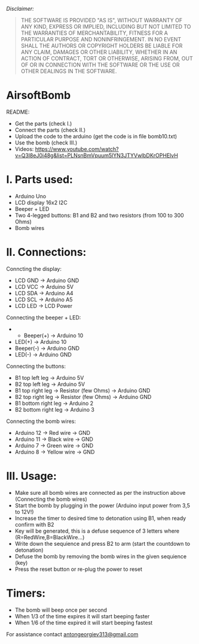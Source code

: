 <p><em>Disclaimer:</em></p>
<blockquote>
<p>THE SOFTWARE IS PROVIDED "AS IS", WITHOUT WARRANTY OF ANY KIND, EXPRESS OR
IMPLIED, INCLUDING BUT NOT LIMITED TO THE WARRANTIES OF MERCHANTABILITY, FITNESS
FOR A PARTICULAR PURPOSE AND NONINFRINGEMENT. IN NO EVENT SHALL THE AUTHORS OR
COPYRIGHT HOLDERS BE LIABLE FOR ANY CLAIM, DAMAGES OR OTHER LIABILITY, WHETHER
IN AN ACTION OF CONTRACT, TORT OR OTHERWISE, ARISING FROM, OUT OF OR IN
CONNECTION WITH THE SOFTWARE OR THE USE OR OTHER DEALINGS IN THE SOFTWARE.</p>
</blockquote>


# AirsoftBomb


README:
- Get the parts (check I.)
- Connect the parts (check II.)
- Upload the code to the arduino (get the code is in file bomb10.txt)
- Use the bomb (check III.)
- Videos: https://www.youtube.com/watch?v=Q3l8eJ0i48g&list=PLNsnBmVpuum5lYN3JTYVwlbDKrOPHElvH



# I. Parts used:
- Arduino Uno
- LCD display 16x2 I2C
- Beeper + LED
- Two 4-legged buttons: B1 and B2 and two resistors (from 100 to 300 Ohms)
- Bomb wires



# II. Connections:

Conncting the display:
- LCD GND -> Arduino GND
- LCD VCC -> Arduino 5V
- LCD SDA -> Arduino A4
- LCD SCL -> Arduino A5
- LCD LED -> LCD Power

Connecting the beeper + LED:
- - Beeper(+) -> Arduino 10
- LED(+) -> Arduino 10
- Beeper(-) -> Arduino GND
- LED(-) -> Arduino GND

Connecting the buttons:
- B1 top left leg -> Arduino 5V
- B2 top left leg -> Arduino 5V
- B1 top right leg -> Resistor (few Ohms) -> Arduino GND
- B2 top right leg -> Resistor (few Ohms) -> Arduino GND
- B1 bottom right leg -> Arduino 2
- B2 bottom right leg -> Arduino 3

Connecting the bomb wires:
- Arduino 12 -> Red wire -> GND
- Arduino 11 -> Black wire -> GND
- Arduino 7  -> Green wire -> GND
- Arduino 8  -> Yellow wire -> GND




# III. Usage:
- Make sure all bomb wires are connected as per the instruction above (Connecting the bomb wires)
- Start the bomb by plugging in the power (Arduino input power from 3,5 to 12V!)
- Increase the timer to desired time to detonation using B1, when ready confirm with B2
- Key will be generated, this is a defuse sequence of 3 letters where (R=RedWire,B=BlackWire...)
- Write down the sequience and press B2 to arm (start the countdown to detonation)
- Defuse the bomb by removing the bomb wires in the given sequience (key)
- Press the reset button or re-plug the power to reset



# Timers:
- The bomb will beep once per second
- When 1/3 of the time expires it will start beeping faster
- When 1/6 of the time expired it will start beeping fastest


For assistance contact antongeorgiev313@gmail.com
